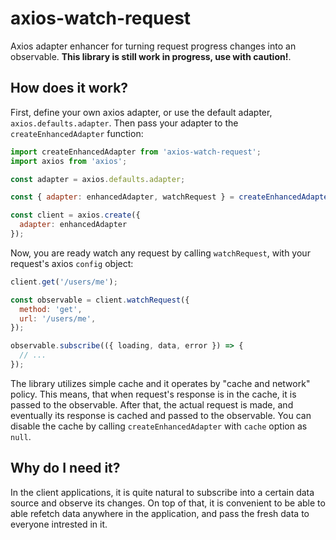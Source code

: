 # axios-watch-request

Axios adapter enhancer for turning request progress changes into an observable. **This library is still work in progress, use with caution!**.

## How does it work?

First, define your own axios adapter, or use the default adapter, `axios.defaults.adapter`. Then pass your adapter to the `createEnhancedAdapter` function:

```javascript
import createEnhancedAdapter from 'axios-watch-request';
import axios from 'axios';

const adapter = axios.defaults.adapter;

const { adapter: enhancedAdapter, watchRequest } = createEnhancedAdapter({ adapter });

const client = axios.create({
  adapter: enhancedAdapter
});
```

Now, you are ready watch any request by calling `watchRequest`, with your request's axios `config` object:

```javascript
client.get('/users/me');

const observable = client.watchRequest({
  method: 'get',
  url: '/users/me',
});

observable.subscribe(({ loading, data, error }) => {
  // ...
});
```

The library utilizes simple cache and it operates by "cache and network" policy. This means, that when request's response is in the cache, it is passed to the observable. After that, the actual request is made, and eventually its response is cached and passed to the observable. You can disable the cache by calling `createEnhancedAdapter` with `cache` option as `null`.

## Why do I need it?

In the client applications, it is quite natural to subscribe into a certain data source and observe its changes. On top of that, it is convenient to be able to able refetch data anywhere in the application, and pass the fresh data to everyone intrested in it.
